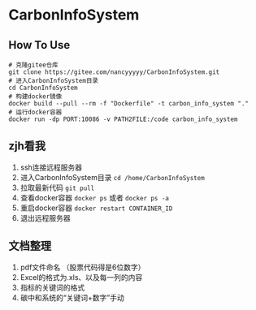 # CarbonInfoSystem

## How To Use
```
# 克隆gitee仓库
git clone https://gitee.com/nancyyyyy/CarbonInfoSystem.git
# 进入CarbonInfoSystem目录
cd CarbonInfoSystem
# 构建docker镜像
docker build --pull --rm -f "Dockerfile" -t carbon_info_system "." 
# 运行docker容器
docker run -dp PORT:10086 -v PATH2FILE:/code carbon_info_system
```

## zjh看我
1. ssh连接远程服务器
2. 进入CarbonInfoSystem目录
`cd /home/CarbonInfoSystem`
3. 拉取最新代码
`git pull`
3. 查看docker容器
`docker ps` 或者 `docker ps -a`
4. 重启docker容器
`docker restart CONTAINER_ID`
5. 退出远程服务器

## 文档整理
1. pdf文件命名 （股票代码得是6位数字）
2. Excel的格式为.xls、以及每一列的内容
3. 指标的关键词的格式
4. 碳中和系统的“关键词+数字”手动

